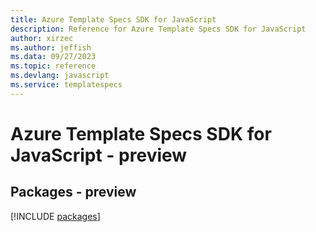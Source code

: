 ```yaml
---
title: Azure Template Specs SDK for JavaScript
description: Reference for Azure Template Specs SDK for JavaScript
author: xirzec
ms.author: jeffish
ms.data: 09/27/2023
ms.topic: reference
ms.devlang: javascript
ms.service: templatespecs
---
```

# Azure Template Specs SDK for JavaScript - preview
## Packages - preview
[!INCLUDE [packages](template-specs-index.md)]